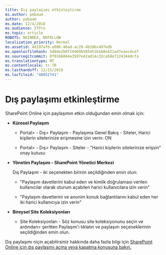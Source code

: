 ```yaml
---
title: Dış paylaşımı etkinleştirme
ms.author: pebaum
author: pebaum
ms.date: 12/4/2018
ms.audience: ITPro
ms.topic: article
ROBOTS: NOINDEX, NOFOLLOW
localization_priority: Normal
ms.assetid: 4d197afd-e806-40ad-ac20-4b10bc497edb
ms.openlocfilehash: 5d8de2b0f29409b585451b160e421ad7eaac4cef
ms.sourcegitcommit: 0f0186044a3597e42ad14c32ca58e7224344dcfa
ms.translationtype: MT
ms.contentlocale: tr-TR
ms.lasthandoff: 12/15/2019
ms.locfileid: "40052741"
---
```

# <a name="enable-external-sharing"></a>Dış paylaşımı etkinleştirme

 SharePoint Online için paylaşımın etkin olduğundan emin olmak için:
  
- **Küresel Paylaşım**
    
  - Portal\> - Dış\> Paylaşım - Paylaşıma Genel Bakış - Siteler, Harici kişilerin sitelerinize erişmesine izin verin: ON
    
  - Portal\> - Dış\> Paylaşım - Siteler - "Harici kişilerin sitelerinize erişsin" onay kutusu
    
- **Yönetim Paylaşım - SharePoint Yönetici Merkezi**
    
    Dış Paylaşım - iki seçenekten birinin seçildiğinden emin olun:
    
  - "Paylaşım davetlerini kabul eden ve kimlik doğrulaması verilen kullanıcılar olarak oturum açabilen harici kullanıcılara izin verin"
    
  - "Paylaşım davetlerini ve anonim konuk bağlantılarını kabul eden her iki harici kullanıcıya izin verin"
    
- **Bireysel Site Koleksiyonları**
    
  - Site Koleksiyonları - Söz konusu site koleksiyonunu seçin ve ardından\> şeritten Paylaşım'ı tıklatın ve paylaşım seçeneklerinin seçildiğinden emin olun.
    
Dış paylaşımı niçin açabilirsiniz hakkında daha fazla bilgi için [SharePoint Online için dış paylaşımı açma veya kapatma konusuna bakın.](https://go.microsoft.com/fwlink/?linkid=2047681&amp;clcid=0x409)
  

